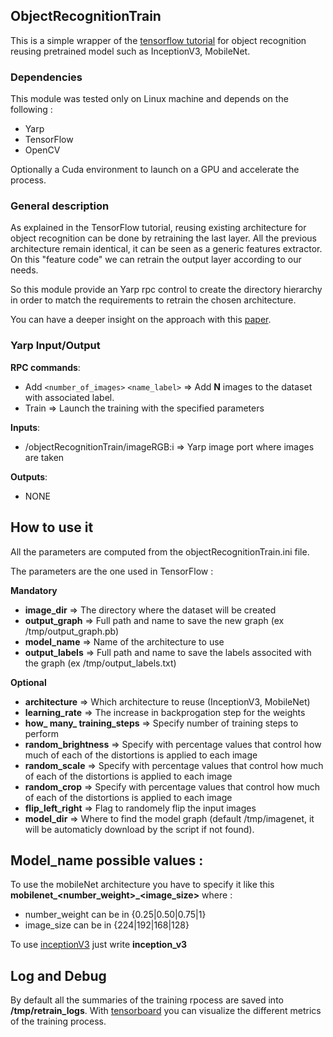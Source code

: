 ## ObjectRecognitionTrain ##

This is a simple wrapper of the [tensorflow tutorial](https://www.tensorflow.org/tutorials/image_retraining) for object recognition reusing pretrained model such as InceptionV3, MobileNet.


### Dependencies ###
This module was tested only on Linux machine and depends on the following :

-	Yarp
-	TensorFlow
-	OpenCV

Optionally a Cuda environment to launch on a GPU and accelerate the process.

### General description ###
As explained in the TensorFlow tutorial, reusing existing architecture for object recognition can be done by retraining the last layer. All the previous architecture remain identical, it can be seen as a generic features extractor. On this "feature code" we can retrain the output layer according to our needs.

So this module provide an Yarp rpc control to create the directory hierarchy in order to match the requirements to retrain the chosen architecture.

You can have a deeper insight on the approach with this [paper](https://arxiv.org/pdf/1310.1531v1.pdf).

### Yarp Input/Output ###
**RPC commands**:

-	Add `<number_of_images>` `<name_label>` => Add **N** images to the dataset with associated label.
-	Train => Launch the training with the specified parameters

**Inputs**:

- /objectRecognitionTrain/imageRGB:i => Yarp image port where images are taken

**Outputs**:

- NONE

## How to use it ##
All the parameters are computed from the objectRecognitionTrain.ini file.

The parameters are the one used in TensorFlow :

**Mandatory**

- **image_dir** => The directory where the dataset will be created
- **output_graph** => Full path and name to save the new graph (ex /tmp/output_graph.pb)
- **model_name** => Name of the architecture to use
- **output_labels** => Full path and name to save the labels associted with the graph (ex /tmp/output_labels.txt)

**Optional**

- **architecture** => Which architecture to reuse (InceptionV3, MobileNet)
- **learning_rate** => The increase in backprogation step for the weights
- **how_ many_ training_steps** => Specify number of training steps to perform
- **random_brightness** => Specify with percentage values that control how much of each of the distortions is applied to each image
- **random_scale** => Specify with percentage values that control how much of each of the distortions is applied to each image
- **random_crop**  => Specify with percentage values that control how much of each of the distortions is applied to each image
- **flip_left_right** => Flag to randomely flip the input images 
- **model_dir** => Where to find the model graph (default /tmp/imagenet, it will be automaticly download by the script if not found).

## Model_name possible values : 
To use the mobileNet architecture you have to specify it like this  **mobilenet_<number_weight>_<image_size>** where : 
- number_weight can be in  {0.25|0.50|0.75|1}
- image_size can be in {224|192|168|128}

To use [inceptionV3](https://arxiv.org/abs/1512.00567) just write **inception_v3**


## Log and Debug ##
By default all the summaries of the training rpocess are saved into **/tmp/retrain_logs**. With [tensorboard](https://www.tensorflow.org/get_started/summaries_and_tensorboard) you can visualize the different metrics of the training process.
